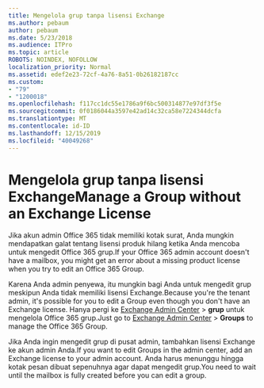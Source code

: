 ```yaml
---
title: Mengelola grup tanpa lisensi Exchange
ms.author: pebaum
author: pebaum
ms.date: 5/23/2018
ms.audience: ITPro
ms.topic: article
ROBOTS: NOINDEX, NOFOLLOW
localization_priority: Normal
ms.assetid: edef2e23-72cf-4a76-8a51-0b26182187cc
ms.custom:
- "79"
- "1200018"
ms.openlocfilehash: f117cc1dc55e1786a9f6bc500314877e97df3f5e
ms.sourcegitcommit: 0f0186044a3597e42ad14c32ca58e7224344dcfa
ms.translationtype: MT
ms.contentlocale: id-ID
ms.lasthandoff: 12/15/2019
ms.locfileid: "40049268"
---
```

# <a name="manage-a-group-without-an-exchange-license"></a><span data-ttu-id="f12af-102">Mengelola grup tanpa lisensi Exchange</span><span class="sxs-lookup"><span data-stu-id="f12af-102">Manage a Group without an Exchange License</span></span>

<span data-ttu-id="f12af-103">Jika akun admin Office 365 tidak memiliki kotak surat, Anda mungkin mendapatkan galat tentang lisensi produk hilang ketika Anda mencoba untuk mengedit Office 365 grup.</span><span class="sxs-lookup"><span data-stu-id="f12af-103">If your Office 365 admin account doesn't have a mailbox, you might get an error about a missing product license when you try to edit an Office 365 Group.</span></span>
  
<span data-ttu-id="f12af-104">Karena Anda admin penyewa, itu mungkin bagi Anda untuk mengedit grup meskipun Anda tidak memiliki lisensi Exchange.</span><span class="sxs-lookup"><span data-stu-id="f12af-104">Because you're the tenant admin, it's possible for you to edit a Group even though you don't have an Exchange license.</span></span> <span data-ttu-id="f12af-105">Hanya pergi ke [Exchange Admin Center](https://outlook.office365.com/ecp.aspx) \> **grup** untuk mengelola Office 365 grup.</span><span class="sxs-lookup"><span data-stu-id="f12af-105">Just go to [Exchange Admin Center](https://outlook.office365.com/ecp.aspx) \> **Groups** to manage the Office 365 Group.</span></span>
  
<span data-ttu-id="f12af-106">Jika Anda ingin mengedit grup di pusat admin, tambahkan lisensi Exchange ke akun admin Anda.</span><span class="sxs-lookup"><span data-stu-id="f12af-106">If you want to edit Groups in the admin center, add an Exchange license to your admin account.</span></span> <span data-ttu-id="f12af-107">Anda harus menunggu hingga kotak pesan dibuat sepenuhnya agar dapat mengedit grup.</span><span class="sxs-lookup"><span data-stu-id="f12af-107">You need to wait until the mailbox is fully created before you can edit a group.</span></span>
  